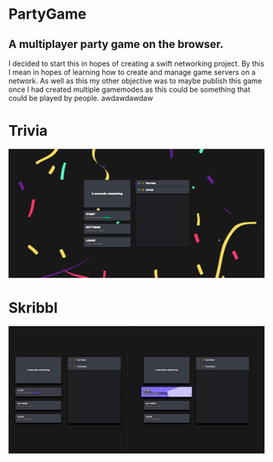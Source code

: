 # PartyGame

## A multiplayer party game on the browser.
I decided to start this in hopes of creating a swift networking project. By this I mean
in hopes of learning how to create and manage game servers on a network. As well as this 
my other objective was to maybe publish this game once I had created multiple gamemodes
as this could be something that could be played by people. awdawdawdaw

# Trivia
![Gif of the Game](game.gif)

# Skribbl
![Gif of the Game](skribbl.gif)
